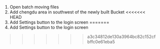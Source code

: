1. Open batch moving files
2. Add chengdu area in southwest of the newly built Bucket
<<<<<<< HEAD
3. Add Settings button to the login screen
=======
3. Add Settings button to the login screen
>>>>>>> a3c34812de130a3964bc82c152cfbffc0e61eba5
